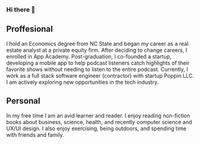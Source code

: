 ### Hi there 👋

## Proffesional
I hold an Economics degree from NC State and began my career as a real estate analyst at a private equity firm. After deciding to change careers, I enrolled in App Academy. Post-graduation, I co-founded a startup, developing a mobile app to help podcast listeners catch highlights of their favorite shows without needing to listen to the entire podcast. Currently, I work as a full stack software engineer (contractor) with startup Poppin LLC. I am actively exploring new opportunities in the tech industry.

## Personal
In my free time I am an avid learner and reader. I enjoy reading non-fiction books about business, science, health, and recently computer science and UX/UI design. I also enjoy exercising, being outdoors, and spending time with friends and family.
